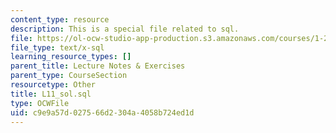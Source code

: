 ```yaml
---
content_type: resource
description: This is a special file related to sql.
file: https://ol-ocw-studio-app-production.s3.amazonaws.com/courses/1-264j-database-internet-and-systems-integration-technologies-fall-2013/c9e9a57d027566d2304a4058b724ed1d_L11_sol.sql
file_type: text/x-sql
learning_resource_types: []
parent_title: Lecture Notes & Exercises
parent_type: CourseSection
resourcetype: Other
title: L11_sol.sql
type: OCWFile
uid: c9e9a57d-0275-66d2-304a-4058b724ed1d
---
```

